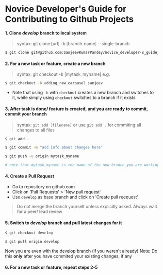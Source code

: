 # Novice Developer's Guide for Contributing to Github Projects

#### 1. Clone _develop_ branch to local system

> syntax: git clone [url] -b [branch-name] --single-branch

```sh
$ git clone git@github.com:SanjeevKumarPandey/novice_developer-s_guide_for_contibuting_to_git_repos.git -b develop --single-branch
```
#### 2. For a new task or feature, create a new branch

> syntax: git checkout -b [mytask_myname]
e.g. 
```sh
$ git checkout -b adding_new_carousel_sanjeev
```
- Note that using `-b` with `checkout` creates a new branch and switches to it, while simply using `checkout` switches to a branch if it exists

#### 3. After task is done/ feature is created, and you are ready to commit, commit your branch

> syntax: `git add [filename]` or use `git add .` for commiting all changes to all files

```sh
$ git add .

$ git commit -m "add info about changes here"

$ git push -u origin mytask_myname

# note that mytask_myname is the name of the new branch you are working in
```
#### 4. Create a Pull Request
- Go to repository on github.com
- Click on 'Pull Requests' > 'New pull request'
- Use `develop` as base branch and click on 'Create pull reequest'

> Do not merge the branch yourself unless explicitly asked. Always wait for a peer/ lead review 

#### 5. Switch to _develop_ branch and pull latest changes for it

```sh
$ git checkout develop

$ git pull origin develop
```

Now you are even with the develop branch (if you weren't already)
Note: Do this **only** after you have commited your existing changes, if any

#### 6. For a new task or feature, repeat steps 2-5

